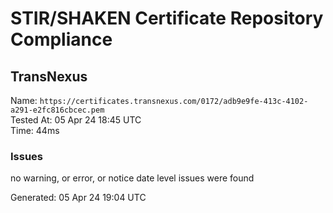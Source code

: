 # STIR/SHAKEN Certificate Repository Compliance

## TransNexus

Name: `https://certificates.transnexus.com/0172/adb9e9fe-413c-4102-a291-e2fc816cbcec.pem`\
Tested At: 05 Apr 24 18:45 UTC\
Time: 44ms

### Issues

no warning, or error, or notice date level issues were found

Generated: 05 Apr 24 19:04 UTC